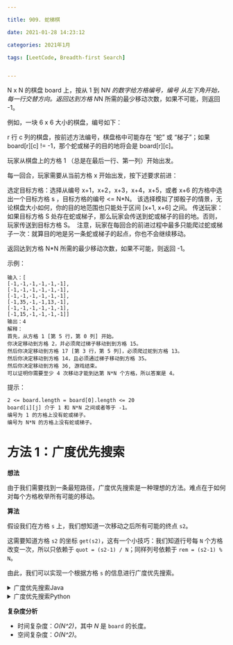 ```yaml
---

title: 909. 蛇梯棋

date: 2021-01-28 14:23:12

categories: 2021年1月

tags: [LeetCode, Breadth-first Search]


---
```

 

N x N 的棋盘 board 上，按从 1 到 N*N 的数字给方格编号，编号 从左下角开始，每一行交替方向。返回达到方格 N*N 所需的最少移动次数，如果不可能，则返回 -1。

<!-- more -->



例如，一块 6 x 6 大小的棋盘，编号如下：

r 行 c 列的棋盘，按前述方法编号，棋盘格中可能存在 “蛇” 或 “梯子”；如果 board[r][c] != -1，那个蛇或梯子的目的地将会是 board[r][c]。

玩家从棋盘上的方格 1 （总是在最后一行、第一列）开始出发。

每一回合，玩家需要从当前方格 x 开始出发，按下述要求前进：

选定目标方格：选择从编号 x+1，x+2，x+3，x+4，x+5，或者 x+6 的方格中选出一个目标方格 s ，目标方格的编号 <= N*N。
该选择模拟了掷骰子的情景，无论棋盘大小如何，你的目的地范围也只能处于区间 [x+1, x+6] 之间。
传送玩家：如果目标方格 S 处存在蛇或梯子，那么玩家会传送到蛇或梯子的目的地。否则，玩家传送到目标方格 S。 
注意，玩家在每回合的前进过程中最多只能爬过蛇或梯子一次：就算目的地是另一条蛇或梯子的起点，你也不会继续移动。

返回达到方格 N*N 所需的最少移动次数，如果不可能，则返回 -1。



示例：
    
    输入：[
    [-1,-1,-1,-1,-1,-1],
    [-1,-1,-1,-1,-1,-1],
    [-1,-1,-1,-1,-1,-1],
    [-1,35,-1,-1,13,-1],
    [-1,-1,-1,-1,-1,-1],
    [-1,15,-1,-1,-1,-1]]
    输出：4
    解释：
    首先，从方格 1 [第 5 行，第 0 列] 开始。
    你决定移动到方格 2，并必须爬过梯子移动到到方格 15。
    然后你决定移动到方格 17 [第 3 行，第 5 列]，必须爬过蛇到方格 13。
    然后你决定移动到方格 14，且必须通过梯子移动到方格 35。
    然后你决定移动到方格 36, 游戏结束。
    可以证明你需要至少 4 次移动才能到达第 N*N 个方格，所以答案是 4。


提示：
    
    2 <= board.length = board[0].length <= 20
    board[i][j] 介于 1 和 N*N 之间或者等于 -1。
    编号为 1 的方格上没有蛇或梯子。
    编号为 N*N 的方格上没有蛇或梯子。
    
# 方法 1：广度优先搜索

**想法**

由于我们需要找到一条最短路径，广度优先搜索是一种理想的方法。难点在于如何对每个方格枚举所有可能的移动。

**算法**

假设我们在方格 `s` 上，我们想知道一次移动之后所有可能的终点 `s2`。

这需要知道方格 `s2` 的坐标 `get(s2)`，这有一个小技巧：我们知道行号每 `N` 个方格改变一次，所以只依赖于 `quot = (s2-1) / N`；同样列号依赖于 `rem = (s2-1) % N`。

由此，我们可以实现一个根据方格 `s`  的信息进行广度优先搜索。


<details>
    <summary>广度优先搜索Java</summary>


```Java []
class Solution {
    public int snakesAndLadders(int[][] board) {
        int N = board.length;

        Map<Integer, Integer> dist = new HashMap();
        dist.put(1, 0);

        Queue<Integer> queue = new LinkedList();
        queue.add(1);

        while (!queue.isEmpty()) {
            int s = queue.remove();
            if (s == N*N) return dist.get(s);

            for (int s2 = s+1; s2 <= Math.min(s+6, N*N); ++s2) {
                int rc = get(s2, N);
                int r = rc / N, c = rc % N;
                int s2Final = board[r][c] == -1 ? s2 : board[r][c];
                if (!dist.containsKey(s2Final)) {
                    dist.put(s2Final, dist.get(s) + 1);
                    queue.add(s2Final);
                }
            }
        }
        return -1;
    }

    public int get(int s, int N) {
        // Given a square num s, return board coordinates (r, c) as r*N + c
        int quot = (s-1) / N;
        int rem = (s-1) % N;
        int row = N - 1 - quot;
        int col = row % 2 != N % 2 ? rem : N - 1 - rem;
        return row * N + col;
    }
}
```
</details>
<details>
    <summary>广度优先搜索Python</summary>


```Python []
class Solution(object):
    def snakesAndLadders(self, board):
        N = len(board)

        def get(s):
            # Given a square num s, return board coordinates (r, c)
            quot, rem = divmod(s-1, N)
            row = N - 1 - quot
            col = rem if row%2 != N%2 else N - 1 - rem
            return row, col

        dist = {1: 0}
        queue = collections.deque([1])
        while queue:
            s = queue.popleft()
            if s == N*N: return dist[s]
            for s2 in xrange(s+1, min(s+6, N*N) + 1):
                r, c = get(s2)
                if board[r][c] != -1:
                    s2 = board[r][c]
                if s2 not in dist:
                    dist[s2] = dist[s] + 1
                    queue.append(s2)
        return -1
```

</details>

**复杂度分析**

* 时间复杂度：*O(N^2)*，其中 *N* 是 `board` 的长度。
* 空间复杂度：*O(N^2)*。